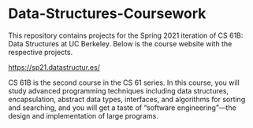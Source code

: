 # Data-Structures-Coursework

This repository contains projects for the Spring 2021 iteration of CS 61B: Data Structures at UC Berkeley.  Below is the course website with the respective projects.

https://sp21.datastructur.es/

CS 61B is the second course in the CS 61 series. In this course, you will study advanced programming techniques including data structures, encapsulation, abstract data types, interfaces, and algorithms for sorting and searching, and you will get a taste of “software engineering”—the design and implementation of large programs.
